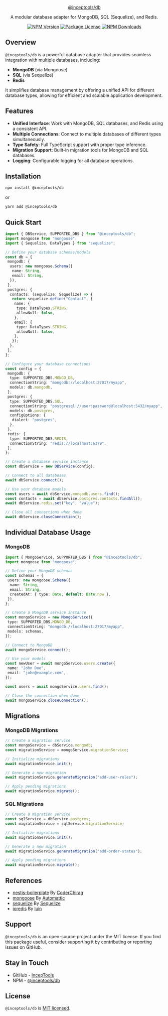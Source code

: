 <p align="center">
  <a href="https://github.com/IncepTools/packages" target="blank">
    @inceptools/db
  </a>
</p>

<p align="center">
  A modular database adapter for MongoDB, SQL (Sequelize), and Redis.
</p>

<p align="center">
  <a href="https://www.npmjs.com/package/@inceptools/db"><img src="https://img.shields.io/npm/v/@inceptools/db.svg" alt="NPM Version" /></a>
  <a href="https://www.npmjs.com/package/@inceptools/db"><img src="https://img.shields.io/npm/l/@inceptools/db.svg" alt="Package License" /></a>
  <a href="https://www.npmjs.com/package/@inceptools/db"><img src="https://img.shields.io/npm/dm/@inceptools/db.svg" alt="NPM Downloads" /></a>
</p>

## Overview

`@inceptools/db` is a powerful database adapter that provides seamless integration with multiple databases, including:

- **MongoDB** (via Mongoose)
- **SQL** (via Sequelize)
- **Redis**

It simplifies database management by offering a unified API for different database types, allowing for efficient and scalable application development.

## Features

- **Unified Interface**: Work with MongoDB, SQL databases, and Redis using a consistent API.
- **Multiple Connections**: Connect to multiple databases of different types simultaneously.
- **Type Safety**: Full TypeScript support with proper type inference.
- **Migration Support**: Built-in migration tools for MongoDB and SQL databases.
- **Logging**: Configurable logging for all database operations.

## Installation

```sh
npm install @inceptools/db
```

or

```sh
yarn add @inceptools/db
```

## Quick Start

```typescript
import { DBService, SUPPORTED_DBS } from "@inceptools/db";
import mongoose from "mongoose";
import { Sequelize, DataTypes } from "sequelize";

// Define your database schemas/models
const db = {
 mongodb: {
  users: new mongoose.Schema({
   name: String,
   email: String,
  }),
 },
 postgres: {
  contacts: (sequelize: Sequelize) => {
   return sequelize.define("Contact", {
    name: {
     type: DataTypes.STRING,
     allowNull: false,
    },
    email: {
     type: DataTypes.STRING,
     allowNull: false,
    },
   });
  },
 },
};

// Configure your database connections
const config = {
 mongodb: {
  type: SUPPORTED_DBS.MONGO_DB,
  connectionString: "mongodb://localhost:27017/myapp",
  models: db.mongodb,
 },
 postgres: {
  type: SUPPORTED_DBS.SQL,
  connectionString: "postgresql://user:password@localhost:5432/myapp",
  models: db.postgres,
  configOptions: {
   dialect: "postgres",
  },
 },
 redis: {
  type: SUPPORTED_DBS.REDIS,
  connectionString: "redis://localhost:6379",
 },
};

// Create a database service instance
const dbService = new DBService(config);

// Connect to all databases
await dbService.connect();

// Use your database models
const users = await dbService.mongodb.users.find();
const contacts = await dbService.postgres.contacts.findAll();
await dbService.redis.set("key", "value");

// Close all connections when done
await dbService.closeConnection();
```

## Individual Database Usage

### MongoDB

```typescript
import { MongoService, SUPPORTED_DBS } from "@inceptools/db";
import mongoose from "mongoose";

// Define your MongoDB schemas
const schemas = {
 users: new mongoose.Schema({
  name: String,
  email: String,
  createdAt: { type: Date, default: Date.now },
 }),
};

// Create a MongoDB service instance
const mongoService = new MongoService({
 type: SUPPORTED_DBS.MONGO_DB,
 connectionString: "mongodb://localhost:27017/myapp",
 models: schemas,
});

// Connect to MongoDB
await mongoService.connect();

// Use your models
const newUser = await mongoService.users.create({
 name: "John Doe",
 email: "john@example.com",
});

const users = await mongoService.users.find();

// Close the connection when done
await mongoService.closeConnection();
```

## Migrations

### MongoDB Migrations

```typescript
// Create a migration service
const mongoService = dbService.mongodb;
const migrationService = mongoService.migrationService;

// Initialize migrations
await migrationService.init();

// Generate a new migration
await migrationService.generateMigration("add-user-roles");

// Apply pending migrations
await migrationService.migrate();
```

### SQL Migrations

```typescript
// Create a migration service
const sqlService = dbService.postgres;
const migrationService = sqlService.migrationService;

// Initialize migrations
await migrationService.init();

// Generate a new migration
await migrationService.generateMigration("add-order-status");

// Apply pending migrations
await migrationService.migrate();
```

## References

- [nestjs-boilerplate](https://github.com/CoderChirag/nestjs-boilerplate) By [CoderChirag](https://github.com/CoderChirag)
- [mongoose](https://github.com/Automattic/mongoose) By [Automattic](https://github.com/Automattic)
- [sequelize](https://github.com/sequelize/sequelize) By [Sequelize](https://github.com/sequelize)
- [ioredis](https://github.com/luin/ioredis) By [luin](https://github.com/luin)

## Support

`@inceptools/db` is an open-source project under the MIT license. If you find this package useful, consider supporting it by contributing or reporting issues on GitHub.

## Stay in Touch

- GitHub - [IncepTools](https://github.com/IncepTools/packages)
- NPM - [@inceptools/db](https://www.npmjs.com/package/@inceptools/db)

## License

`@inceptools/db` is [MIT licensed](LICENSE).
